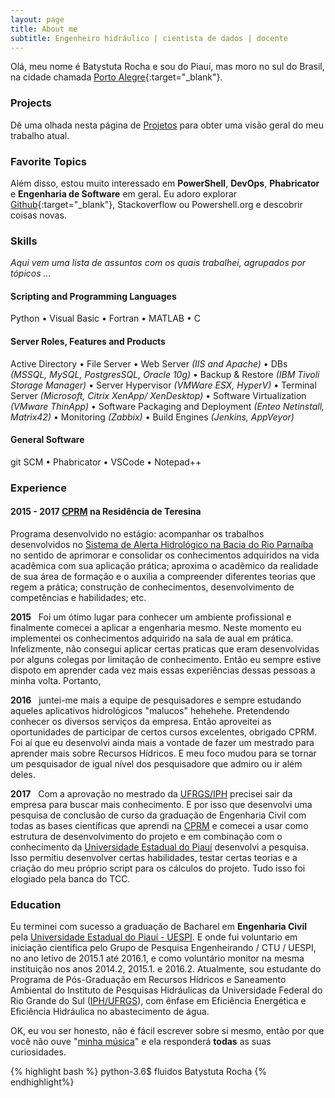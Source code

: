 ```yaml
---
layout: page
title: About me
subtitle: Engenheiro hidráulico | cientista de dados | docente
---
```


<i class="fa fa-address-card" aria-hidden="true"></i> Olá, meu nome é Batystuta Rocha e sou do Piauí, mas moro no sul do Brasil, na cidade chamada
[Porto Alegre](https://goo.gl/maps/Yhqbf9QnydJ2){:target="_blank"}.

### <i class="fa fa-terminal" aria-hidden="true"></i> Projects

Dê uma olhada nesta página de [Projetos]() para obter uma visão geral do meu trabalho atual.

### <i class="fa fa-heart" aria-hidden="true"></i> Favorite Topics

Além disso, estou muito interessado em **PowerShell**, **DevOps**, **Phabricator** e **Engenharia de Software** em geral. Eu adoro explorar [Github](https://github.com/){:target="_blank"}, Stackoverflow ou Powershell.org e descobrir coisas novas.

### <i class="fa fa-cubes" aria-hidden="true"></i> Skills
*Aqui vem uma lista de assuntos com os quais trabalhei, agrupados por tópicos ...*

#### <i class="fa fa-code" aria-hidden="true"></i> Scripting and Programming Languages

Python &bull; Visual Basic &bull; Fortran &bull; MATLAB &bull; C

#### <i class="fa fa-gears" aria-hidden="true"></i> Server Roles, Features and Products

Active Directory &bull; File Server &bull; Web Server *(IIS and Apache)* &bull;
DBs *(MSSQL, MySQL, PostgresSQL, Oracle 10g)* &bull; Backup & Restore *(IBM Tivoli Storage Manager)* &bull;
Server Hypervisor *(VMWare ESX, HyperV)* &bull; Terminal Server *(Microsoft, Citrix XenApp/ XenDesktop)* &bull;
Software Virtualization *(VMware ThinApp)* &bull; Software Packaging and Deployment *(Enteo Netinstall, Matrix42)*
&bull; Monitoring *(Zabbix)* &bull; Build Engines *(Jenkins, AppVeyor)*

#### <i class="fa fa-gear" aria-hidden="true"></i> General Software

git SCM &bull; Phabricator &bull; VSCode &bull; Notepad++

### <i class="fa fa-briefcase" aria-hidden="true"></i> Experience


#### <i class="fa fa-calendar" aria-hidden="true"></i> 2015 - 2017 <i class="fa fa-building-o" aria-hidden="true"></i> [CPRM](http://www.cprm.gov.br/) na **Residência de Teresina**

Programa desenvolvido no estágio: acompanhar os trabalhos desenvolvidos no [Sistema de Alerta Hidrológico na Bacia do Rio Parnaíba](http://sace.cprm.gov.br/parnaiba/) no sentido de aprimorar e consolidar os conhecimentos adquiridos na vida acadêmica com sua aplicação prática; aproxima o acadêmico da realidade de sua área de formação e o auxilia a compreender diferentes teorias que regem a prática; construção de conhecimentos, desenvolvimento de competências e habilidades; etc.

<i class="fa fa-calendar-plus-o" aria-hidden="true"></i> **2015**&nbsp;&nbsp; Foi um ótimo lugar para conhecer um ambiente profissional e finalmente comecei a aplicar a engenharia mesmo. Neste momento eu implementei os conhecimentos adquirido na sala de aual em prática. Infelizmente, não consegui aplicar certas praticas que eram desenvolvidas por alguns colegas por limitação de conhecimento. Então eu sempre estive dispoto em aprender cada vez mais essas experiências dessas pessoas a minha volta. Portanto,

<i class="fa fa-calendar-plus-o" aria-hidden="true"></i> **2016**&nbsp;&nbsp; juntei-me mais a equipe de pesquisadores e sempre estudando aqueles aplicativos hidrológicos "malucos" hehehehe. Pretendendo conhecer os diversos serviços da empresa. Então aproveitei as oportunidades de participar de certos cursos excelentes, obrigado CPRM. Foi aí que eu desenvolvi ainda mais a vontade de fazer um mestrado para aprender mais sobre Recursos Hídricos. E meu foco mudou para se tornar um pesquisador de igual nível dos pesquisadore que admiro ou ir além deles.

<i class="fa fa-calendar-plus-o" aria-hidden="true"></i> **2017**&nbsp;&nbsp; Com a aprovação no mestrado da [UFRGS/IPH](http://www.ufrgs.br/ppgiph) precisei sair da empresa para buscar mais conhecimento. E por isso que desenvolvi uma pesquisa de conclusão de curso da graduação de Engenharia Civil com todas as bases científicas que aprendi na [CPRM](http://www.cprm.gov.br/) e comecei a usar como estrutura de desenvolvimento do projeto e em combinação com o conhecimento da [Universidade Estadual do Piauí](http://www.uespi.br/site/) desenvolvi a pesquisa. Isso permitiu desenvolver certas habilidades, testar certas teorias e a criação do meu próprio script para os cálculos do projeto. Tudo isso foi elogiado pela banca do TCC.

### <i class="fa fa-graduation-cap" aria-hidden="true"></i> Education

Eu terminei com sucesso a graduação de Bacharel em **Engenharia Civil** pela [Universidade Estadual do Piauí - UESPI](http://www.uespi.br/site/). E onde fui voluntario em iniciação científica pelo Grupo de Pesquisa Engenheirando / CTU / UESPI, no ano letivo de 2015.1 até 2016.1, e como voluntário monitor na mesma instituição nos anos 2014.2, 2015.1. e 2016.2. Atualmente, sou estudante do Programa de Pós-Graduação em Recursos Hídricos e Saneamento Ambiental do Instituto de Pesquisas Hidráulicas da Universidade Federal do Rio Grande do Sul ([IPH/UFRGS](http://www.ufrgs.br/ppgiph)), com ênfase em Eficiência Energética e Eficiência Hidráulica no abastecimento de água.

OK, eu vou ser honesto, não é fácil escrever sobre si mesmo, então por que você não ouve "[minha música](https://www.youtube.com/watch?v=lDXtskH298k)" e ela responderá **todas** as suas curiosidades.

{% highlight bash  %}
python-3.6$ fluidos
Batystuta Rocha
{% endhighlight%}
